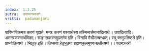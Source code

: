 ```yaml
---
index:  1.3.25
sutra:  उपान्मन्त्रकरणे
vritti:  padamanjari
---
```


पारिभाषिकमत्र करणं गृह्यते, मन्त्रः करणं यस्यार्थस्य तस्मिन्वर्त्तमानादित्यर्थः।
उपादित्यादि। अमन्त्रकरणार्थमिदम्। सङ्गतकरणमुपश्लेष इति। विनापि मैत्रीसम्बन्धात्। स्त्रु घ्नमुपतिष्ठते इति। प्राप्नोतित्यर्थः। 
भिक्षुक इति। लिप्सया हेतुभूतया ब्रह्मणकुलमुपगच्छतीत्यर्थः।। 
पदमञ्जरी     
